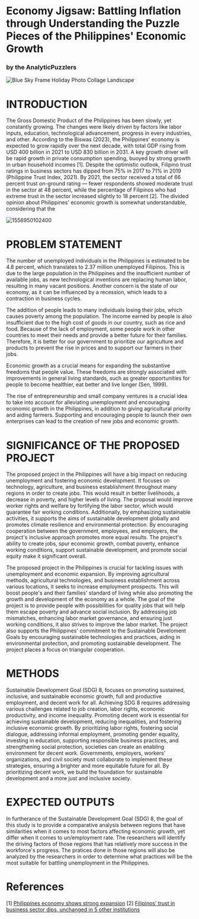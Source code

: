 # Economy Jigsaw: Battling Inflation through Understanding the Puzzle Pieces of the Philippines' Economic Growth
### by the AnalyticPuzzlers

![Blue Sky Frame Holiday Photo Collage Landscape](https://github.com/DhaineBr/BAT404_Final_Project/assets/134112320/814bdab1-80b6-41a4-ae03-89627a38912d)


# INTRODUCTION

The Gross Domestic Product of the Philippines has been slowly, yet constantly growing. The changes were likely driven by factors like labor inputs, education, technological advancement, progress in every industries, and other. According to the Biswas (2023), the Philippines' economy is expected to grow rapidly over the next decade, with total GDP rising from USD 400 billion in 2021 to USD 830 billion in 2031. A key growth driver will be rapid growth in private consumption spending, buoyed by strong growth in urban household incomes [1]. Despite the optimistic outlook, Filipino trust ratings in business sectors has dipped from 75% in 2017 to 71% in 2019 (Philippine Trust Index, 2021). By 2021, the sector received a total of 66 percent trust on-ground rating — fewer respondents showed moderate trust in the sector at 48 percent, while the percentage of Filipinos who had extreme trust in the sector increased slightly to 18 percent [2]. The divided opinion about Philippines' economic growth is somewhat understandable, considering that the 


![1556950102400](https://github.com/DhaineBr/BAT404_Final_Project/assets/134112320/3e9972ad-40e3-425b-a08b-f0bf6ccb80f1)


# PROBLEM STATEMENT

The number of unemployed individuals in the Philippines is estimated to be 4.8 percent, which translates to 2.37 million unemployed Filipinos. This is due to the large population in the Philippines and the insufficient number of available jobs, as new technological inventions are replacing human labor, resulting in many vacant positions. Another concern is the state of our economy, as it can be influenced by a recession, which leads to a contraction in business cycles. 

The addition of people leads to many individuals losing their jobs, which causes poverty among the population. The income earned by people is also insufficient due to the high cost of goods in our country, such as rice and food. Because of the lack of employment, some people work in other countries to meet their needs and provide a better future for their families. Therefore, it is better for our government to prioritize our agriculture and products to prevent the rise in prices and to support our farmers in their jobs.

Economic growth as a crucial means for expanding the substantive freedoms that people value. These freedoms are strongly associated with improvements in general living standards, such as greater opportunities for people to become healthier, eat better and live longer (Sen, 1999).

The rise of entrepreneurship and small company ventures is a crucial idea to take into account for alleviating unemployment and encouraging economic growth in the Philippines, in addition to giving agricultural priority and aiding farmers. Supporting and encouraging people to launch their own enterprises can lead to the creation of new jobs and economic growth. 

# SIGNIFICANCE OF THE PROPOSED PROJECT

The proposed project in the Philippines will have a big impact on reducing unemployment and fostering economic development. It focuses on technology, agriculture, and business establishment throughout many regions in order to create jobs. This would result in better livelihoods, a decrease in poverty, and higher levels of living. The proposal would improve worker rights and welfare by fortifying the labor sector, which would guarantee fair working conditions. Additionally, by emphasizing sustainable activities, it supports the aims of sustainable development globally and promotes climate resilience and environmental protection. By encouraging cooperation between the government, employees, and employers, the project's inclusive approach promotes more equal results. The project's ability to create jobs, spur economic growth, combat poverty, enhance working conditions, support sustainable development, and promote social equity make it significant overall.

The proposed project in the Philippines is crucial for tackling issues with unemployment and economic expansion. By improving agricultural methods, agricultural technologies, and business establishment across various locations, it seeks to increase employment prospects. This will boost people's and their families' standard of living while also promoting the growth and development of the economy as a whole. The goal of the project is to provide people with possibilities for quality jobs that will help them escape poverty and advance social inclusion. By addressing job mismatches, enhancing labor market governance, and ensuring just working conditions, it also strives to improve the labor market. The project also supports the Philippines' commitment to the Sustainable Develoment Goals by encouraging sustainable technologies and practices, aiding in environmental protection, and promoting sustainable development. The project places a focus on triangular cooperation.

# METHODS

Sustainable Development Goal (SDG) 8, focuses on promoting sustained, inclusive, and sustainable economic growth, full and productive employment, and decent work for all. Achieving SDG 8 requires addressing various challenges related to job creation, labor rights, economic productivity, and income inequality. Promoting decent work is essential for achieving sustainable development, reducing inequalities, and fostering inclusive economic growth. By prioritizing labor rights, fostering social dialogue, addressing informal employment, promoting gender equality, investing in education, supporting responsible business practices, and strengthening social protection, societies can create an enabling environment for decent work. Governments, employers, workers' organizations, and civil society must collaborate to implement these strategies, ensuring a brighter and more equitable future for all. By prioritizing decent work, we build the foundation for sustainable development and a more just and inclusive society.

# EXPECTED OUTPUTS

In furtherance of the Sustainable Development Goal (SDG) 8, the goal of this study is to provide a comparative analysis between regions that have similarities when it comes to most factors affecting economic growth, yet differ when it comes to un/employment rate. The researchers will identify the driving factors of those regions that has relatively more success in the workforce's progress. The pratices done in those regions will also be analyzed by the researchers in order to determine what practices will be the most suitable for battling unemployment in the Philippines.


# References

[1] <a href="https://www.spglobal.com/marketintelligence/en/mi/research-analysis/philippines-economy-shows-strong-expansion-jan23.html">Philippines economy shows strong expansion</a>
[2] <a href="https://newsinfo.inquirer.net/1521398/filipinos-trust-in-business-sector-dips-unchanged-in-5-other-institutions">Filipinos’ trust in business sector dips, unchanged in 5 other institutions</a>




